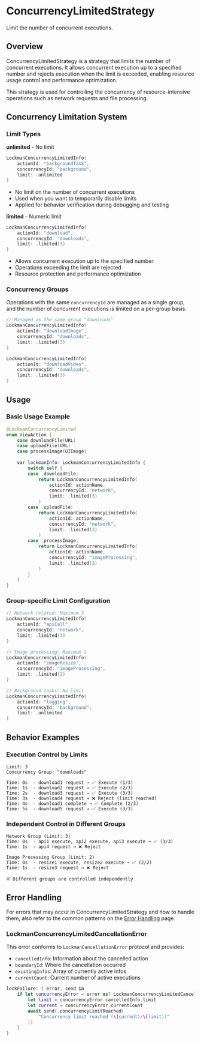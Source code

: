 # ConcurrencyLimitedStrategy

Limit the number of concurrent executions.

## Overview

ConcurrencyLimitedStrategy is a strategy that limits the number of concurrent executions. It allows concurrent execution up to a specified number and rejects execution when the limit is exceeded, enabling resource usage control and performance optimization.

This strategy is used for controlling the concurrency of resource-intensive operations such as network requests and file processing.

## Concurrency Limitation System

### Limit Types

**unlimited** - No limit

```swift
LockmanConcurrencyLimitedInfo(
    actionId: "backgroundTask",
    concurrencyId: "background",
    limit: .unlimited
)
```

- No limit on the number of concurrent executions
- Used when you want to temporarily disable limits
- Applied for behavior verification during debugging and testing

**limited** - Numeric limit

```swift
LockmanConcurrencyLimitedInfo(
    actionId: "download",
    concurrencyId: "downloads", 
    limit: .limited(3)
)
```

- Allows concurrent execution up to the specified number
- Operations exceeding the limit are rejected
- Resource protection and performance optimization

### Concurrency Groups

Operations with the same `concurrencyId` are managed as a single group, and the number of concurrent executions is limited on a per-group basis.

```swift
// Managed as the same group "downloads"
LockmanConcurrencyLimitedInfo(
    actionId: "downloadImage",
    concurrencyId: "downloads",
    limit: .limited(3)
)

LockmanConcurrencyLimitedInfo(
    actionId: "downloadVideo", 
    concurrencyId: "downloads",
    limit: .limited(3)
)
```

## Usage

### Basic Usage Example

```swift
@LockmanConcurrencyLimited
enum ViewAction {
    case downloadFile(URL)
    case uploadFile(URL)
    case processImage(UIImage)
    
    var lockmanInfo: LockmanConcurrencyLimitedInfo {
        switch self {
        case .downloadFile:
            return LockmanConcurrencyLimitedInfo(
                actionId: actionName,
                concurrencyId: "network",
                limit: .limited(3)
            )
        case .uploadFile:
            return LockmanConcurrencyLimitedInfo(
                actionId: actionName,
                concurrencyId: "network", 
                limit: .limited(3)
            )
        case .processImage:
            return LockmanConcurrencyLimitedInfo(
                actionId: actionName,
                concurrencyId: "imageProcessing",
                limit: .limited(2)
            )
        }
    }
}
```

### Group-specific Limit Configuration

```swift
// Network-related: Maximum 3
LockmanConcurrencyLimitedInfo(
    actionId: "apiCall",
    concurrencyId: "network",
    limit: .limited(3)
)

// Image processing: Maximum 2  
LockmanConcurrencyLimitedInfo(
    actionId: "imageResize",
    concurrencyId: "imageProcessing", 
    limit: .limited(2)
)

// Background tasks: No limit
LockmanConcurrencyLimitedInfo(
    actionId: "logging",
    concurrencyId: "background",
    limit: .unlimited
)
```

## Behavior Examples

### Execution Control by Limits

```
Limit: 3
Concurrency Group: "downloads"

Time: 0s  - download1 request → ✅ Execute (1/3)
Time: 1s  - download2 request → ✅ Execute (2/3)  
Time: 2s  - download3 request → ✅ Execute (3/3)
Time: 3s  - download4 request → ❌ Reject (limit reached)
Time: 4s  - download1 complete → ✅ Complete (2/3)
Time: 5s  - download5 request → ✅ Execute (3/3)
```

### Independent Control in Different Groups

```
Network Group (Limit: 3)
Time: 0s  - api1 execute, api2 execute, api3 execute → ✅ (3/3)
Time: 1s  - api4 request → ❌ Reject

Image Processing Group (Limit: 2)  
Time: 0s  - resize1 execute, resize2 execute → ✅ (2/2)
Time: 1s  - resize3 request → ❌ Reject

※ Different groups are controlled independently
```

## Error Handling

For errors that may occur in ConcurrencyLimitedStrategy and how to handle them, also refer to the common patterns on the [Error Handling](<doc:ErrorHandling>) page.

### LockmanConcurrencyLimitedCancellationError

This error conforms to `LockmanCancellationError` protocol and provides:
- `cancelledInfo`: Information about the cancelled action
- `boundaryId`: Where the cancellation occurred
- `existingInfos`: Array of currently active infos
- `currentCount`: Current number of active executions

```swift
lockFailure: { error, send in
    if let concurrencyError = error as? LockmanConcurrencyLimitedCancellationError {
        let limit = concurrencyError.cancelledInfo.limit
        let current = concurrencyError.currentCount
        await send(.concurrencyLimitReached(
            "Concurrency limit reached (\(current)/\(limit))"
        ))
    }
}
```

